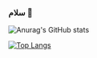 ### سلام 👋

![Anurag's GitHub stats](https://github-readme-stats.vercel.app/api?username=MiladLotfi66&show_icons=true&theme=radical)

[![Top Langs](https://github-readme-stats.vercel.app/api/top-langs/?username=MiladLotfi66)](https://github.com/anuraghazra/github-readme-stats)

<!--
**MiladLotfi66/MiladLotfi66** is a ✨ _special_ ✨ repository because its `README.md` (this file) appears on your GitHub profile.

Here are some ideas to get you started:

- 🔭 I’m currently working on ...
- 🌱 I’m currently learning ...
- 👯 I’m looking to collaborate on ...
- 🤔 I’m looking for help with ...
- 💬 Ask me about ...
- 📫 How to reach me: ...
- 😄 Pronouns: ...
- ⚡ Fun fact: ...
-->
